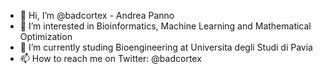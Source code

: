 - 👋 Hi, I’m @badcortex - Andrea Panno
- 👀 I’m interested in Bioinformatics, Machine Learning and Mathematical Optimization
- 🌱 I’m currently studing Bioengineering at Universita degli Studi di Pavia
- 📫 How to reach me on Twitter: @badcortex


